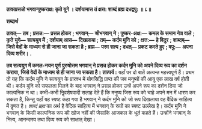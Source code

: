 **तावत्प्रसन्नो भगवान्पुष्कराक्ष: कृते युगे ।** **दर्शयामास तं क्षत्त: शाब्दं ब्रह्म दधद्वपु: ॥ ८॥** 

**शब्दार्थ** 

**तावत्—** **तब** **; प्रसन्न:—** **प्रसन्न होकर** **; भगवान्—** **श्रीभगवान् ने** **; पुष्कर-अक्ष:—** **कमल के समान नेत्र वाले** **; कृते** **युगे—** **सत्ययुग में** **; दर्शयाम् आस—** **दिखलाया** **; तम्—** **कर्दम मुनि को** **; क्षत्त:—** **हे विदुर** **; शाब्दम्—** **जिसे वेदों के** **माध्यम से ही जाना जा सकता है** **; ब्रह्म—** **परम सत्य** **; दधत्—** **प्रकट करते हुए** **; वपु:—** **अपना दिव्य शरीर।** **.** 

**तब सत्ययुग में कमल-नयन पूर्ण पुरुषोत्तम भगवान् ने प्रसन्न होकर कर्दम मुनि को** **अपने दिव्य रूप का दर्शन कराया, जिसे वेदों के माध्यम से ही जाना जा सकता है।** **तात्पर्य :** यहाँ पर दो बातें अत्यन्त महत्त्वपूर्ण हैं। प्रथम तो यह कि कर्दम मुनि ने सत्ययुग के प्रारश्भ में योगसिद्धि प्राप्त की जब मनुष्यों की आयु एक लाख वर्ष होती थी। कर्दम मुनि को सफलता मिलने के बाद भगवान् ने प्रसन्न होकर उन्हें अपने रूप का दर्शन दिया जो काल्पनिक न था। कभी-कभी निॢवशेषवादी सलाह देते हैं कि मनुष्य जिस रूप को चाहे अपने मन में धारण कर सकता है, किन्तु यहाँ यह स्पष्ट कहा गया है भगवान् ने कर्दम मुनि को जो रूप दिखलाया वह वैदिक साहित्य में वॢणत है। *शाब्दं ब्रह्म* का अर्थ है वैदिक साहित्य में भगवान् के रूपों का स्पष्ट उल्लेख है। कर्दम मुनि ने भगवान् के किसी काल्पनिक रूप की खोज नहीं की जैसाकि आजकल के धूर्त कहते हैं। उन्होंने भगवान् के नित्य, आनन्दमय तथा दिव्य रूप को साक्षात् देखा।  